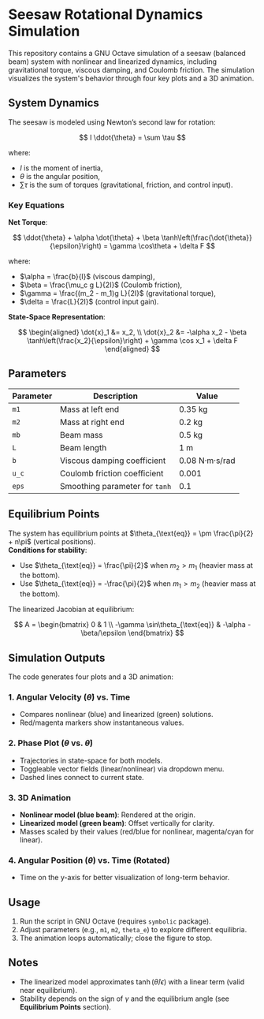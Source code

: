 # Seesaw Rotational Dynamics Simulation

This repository contains a GNU Octave simulation of a seesaw (balanced beam) system with nonlinear and linearized dynamics, including gravitational torque, viscous damping, and Coulomb friction. The simulation visualizes the system's behavior through four key plots and a 3D animation.

## System Dynamics

The seesaw is modeled using Newton’s second law for rotation:

$$
I \ddot{\theta} = \sum \tau
$$

where:
- $I$ is the moment of inertia,
- $\theta$ is the angular position,
- $\sum \tau$ is the sum of torques (gravitational, friction, and control input).

### Key Equations
**Net Torque**:

   $$
   \ddot{\theta} + \alpha \dot{\theta} + \beta \tanh\left(\frac{\dot{\theta}}{\epsilon}\right) = \gamma \cos\theta + \delta F
   $$

   where:
   - $\alpha = \frac{b}{I}$ (viscous damping),
   - $\beta = \frac{\mu_c g L}{2I}$ (Coulomb friction),
   - $\gamma = \frac{(m_2 - m_1)g L}{2I}$ (gravitational torque),
   - $\delta = \frac{L}{2I}$ (control input gain).

**State-Space Representation**:

   $$
   \begin{aligned}
   \dot{x}_1 &= x_2, \\
   \dot{x}_2 &= -\alpha x_2 - \beta \tanh\left(\frac{x_2}{\epsilon}\right) + \gamma \cos x_1 + \delta F
   \end{aligned}
   $$

## Parameters
| Parameter | Description | Value |
|-----------|-------------|-------|
| `m1`      | Mass at left end | 0.35 kg |
| `m2`      | Mass at right end | 0.2 kg |
| `mb`      | Beam mass | 0.5 kg |
| `L`       | Beam length | 1 m |
| `b`       | Viscous damping coefficient | 0.08 N·m·s/rad |
| `u_c`     | Coulomb friction coefficient | 0.001 |
| `eps`     | Smoothing parameter for `tanh` | 0.1 |

## Equilibrium Points
The system has equilibrium points at $\theta_{\text{eq}} = \pm \frac{\pi}{2} + n\pi$ (vertical positions).  
**Conditions for stability**:
- Use $\theta_{\text{eq}} = \frac{\pi}{2}$ when $m_2 > m_1$ (heavier mass at the bottom).
- Use $\theta_{\text{eq}} = -\frac{\pi}{2}$ when $m_1 > m_2$ (heavier mass at the bottom).  

The linearized Jacobian at equilibrium:

$$
A = 
\begin{bmatrix} 
0 & 1 \\
-\gamma \sin\theta_{\text{eq}} & -\alpha - \beta/\epsilon 
\end{bmatrix}
$$

## Simulation Outputs
The code generates four plots and a 3D animation:

### 1. **Angular Velocity ($\dot{\theta}$) vs. Time**
   - Compares nonlinear (blue) and linearized (green) solutions.
   - Red/magenta markers show instantaneous values.

### 2. **Phase Plot ($\theta$ vs. $\dot{\theta}$)**
   - Trajectories in state-space for both models.
   - Toggleable vector fields (linear/nonlinear) via dropdown menu.
   - Dashed lines connect to current state.

### 3. **3D Animation**
   - **Nonlinear model (blue beam)**: Rendered at the origin.
   - **Linearized model (green beam)**: Offset vertically for clarity.
   - Masses scaled by their values (red/blue for nonlinear, magenta/cyan for linear).

### 4. **Angular Position ($\theta$) vs. Time (Rotated)**
   - Time on the y-axis for better visualization of long-term behavior.

## Usage
1. Run the script in GNU Octave (requires `symbolic` package).
2. Adjust parameters (e.g., `m1`, `m2`, `theta_e`) to explore different equilibria.
3. The animation loops automatically; close the figure to stop.

## Notes
- The linearized model approximates $\tanh(\dot{\theta}/\epsilon)$ with a linear term (valid near equilibrium).
- Stability depends on the sign of $\gamma$ and the equilibrium angle (see **Equilibrium Points** section).
